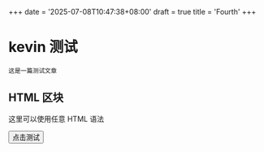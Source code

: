 +++
date = '2025-07-08T10:47:38+08:00'
draft = true
title = 'Fourth'
+++

# kevin 测试

    这是一篇测试文章

<div class="custom-container">
  <h2>HTML 区块</h2>
  <p>这里可以使用任意 HTML 语法</p>
  <button onclick="alert('Hello Hugo')">点击测试</button>
</div>

